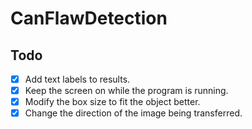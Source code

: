 # CanFlawDetection
## Todo
- [x] Add text labels to results.
- [x] Keep the screen on while the program is running.
- [x] Modify the box size to fit the object better.
- [x] Change the direction of the image being transferred.
